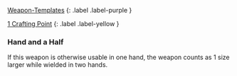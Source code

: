 
[Weapon-Templates](Game/Weapon-Templates)
{: .label .label-purple }

[1 Crafting Point](Game/Designing-Weapons#Crafting%20Points)
{: .label .label-yellow }

### Hand and a Half
If this weapon is otherwise usable in one hand, the weapon counts as 1 size larger while wielded in two hands.